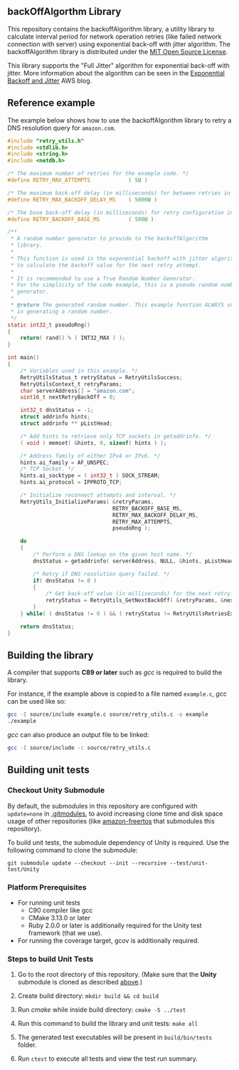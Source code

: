 ## backOffAlgorthm Library

This repository contains the backoffAlgorithm library, a utility library to calculate interval period for network operation retries (like failed network connection with server) using exponential back-off with jitter algorithm. The backoffAlgorithm library is distributed under the [MIT Open Source License](LICENSE).

This library supports the "Full Jitter" algorithm for exponential back-off with jitter.
More information about the algorithm can be seen in the [Exponential Backoff and Jitter](https://aws.amazon.com/blogs/architecture/exponential-backoff-and-jitter/) AWS blog. 

## Reference example

The example below shows how to use the backoffAlgorithm library to retry a DNS resolution query for `amazon.com`.

```c
#include "retry_utils.h"
#include <stdlib.h>
#include <string.h>
#include <netdb.h>

/* The maximum number of retries for the example code. */
#define RETRY_MAX_ATTEMPTS            ( 5U )

/* The maximum back-off delay (in milliseconds) for between retries in the example. */
#define RETRY_MAX_BACKOFF_DELAY_MS    ( 5000U )

/* The base back-off delay (in milliseconds) for retry configuration in the example. */
#define RETRY_BACKOFF_BASE_MS         ( 500U )

/**
 * A random number generator to provide to the backoffAlgorithm
 * library.
 *
 * This function is used in the exponential backoff with jitter algorithm
 * to calculate the backoff value for the next retry attempt.
 *
 * It is recommended to use a True Random Number Generator.
 * For the simplicity of the code example, this is a pseudo random number
 * generator.
 *
 * @return The generated random number. This example function ALWAYS succeeds
 * in generating a random number.
 */
static int32_t pseudoRng()
{
    return( rand() % ( INT32_MAX ) );
}

int main()
{
    /* Variables used in this example. */
    RetryUtilsStatus_t retryStatus = RetryUtilsSuccess;
    RetryUtilsContext_t retryParams;
    char serverAddress[] = "amazon.com";
    uint16_t nextRetryBackOff = 0;

    int32_t dnsStatus = -1;
    struct addrinfo hints;
    struct addrinfo ** pListHead;

    /* Add hints to retrieve only TCP sockets in getaddrinfo. */
    ( void ) memset( &hints, 0, sizeof( hints ) );

    /* Address family of either IPv4 or IPv6. */
    hints.ai_family = AF_UNSPEC;
    /* TCP Socket. */
    hints.ai_socktype = ( int32_t ) SOCK_STREAM;
    hints.ai_protocol = IPPROTO_TCP;

    /* Initialize reconnect attempts and interval. */
    RetryUtils_InitializeParams( &retryParams,
                                 RETRY_BACKOFF_BASE_MS,
                                 RETRY_MAX_BACKOFF_DELAY_MS,
                                 RETRY_MAX_ATTEMPTS,
                                 pseudoRng );

    do
    {
        /* Perform a DNS lookup on the given host name. */
        dnsStatus = getaddrinfo( serverAddress, NULL, &hints, pListHead );

        /* Retry if DNS resolution query failed. */
        if( dnsStatus != 0 )
        {
            /* Get back-off value (in milliseconds) for the next retry. */
            retryStatus = RetryUtils_GetNextBackOff( &retryParams, &nextRetryBackOff );
        }
    } while( ( dnsStatus != 0 ) && ( retryStatus != RetryUtilsRetriesExhausted ) );

    return dnsStatus;
}
```

## Building the library

A compiler that supports **C89 or later** such as *gcc* is required to build the library.

For instance, if the example above is copied to a file named `example.c`, *gcc* can be used like so:
```bash
gcc -I source/include example.c source/retry_utils.c -o example
./example
```

*gcc* can also produce an output file to be linked:
```bash
gcc -I source/include -c source/retry_utils.c
```

## Building unit tests

### Checkout Unity Submodule
By default, the submodules in this repository are configured with `update=none` in [.gitmodules](.gitmodules), to avoid increasing clone time and disk space usage of other repositories (like [amazon-freertos](https://github.com/aws/amazon-freertos) that submodules this repository).

To build unit tests, the submodule dependency of Unity is required. Use the following command to clone the submodule:
```
git submodule update --checkout --init --recursive --test/unit-test/Unity
```

### Platform Prerequisites

- For running unit tests
    - C90 compiler like gcc
    - CMake 3.13.0 or later
    - Ruby 2.0.0 or later is additionally required for the Unity test framework (that we use).
- For running the coverage target, gcov is additionally required.

### Steps to build Unit Tests

1. Go to the root directory of this repository. (Make sure that the **Unity** submodule is cloned as described [above](#checkout-unity-submodule).)

1. Create build directory: `mkdir build && cd build`

1. Run *cmake* while inside build directory: `cmake -S ../test`

1. Run this command to build the library and unit tests: `make all`

1. The generated test executables will be present in `build/bin/tests` folder.

1. Run `ctest` to execute all tests and view the test run summary.
